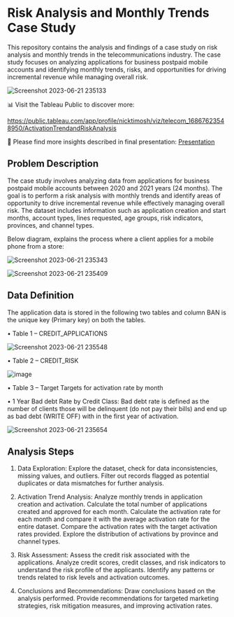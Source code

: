 # Risk Analysis and Monthly Trends Case Study

This repository contains the analysis and findings of a case study on risk analysis and monthly trends in the telecommunications industry. The case study focuses on analyzing applications for business postpaid mobile accounts and identifying monthly trends, risks, and opportunities for driving incremental revenue while managing overall risk.

![Screenshot 2023-06-21 235133](https://github.com/NickTimosh/telecom_risk_analysis/assets/116592259/152ddf73-87bc-442e-aa85-8f75514c3a95)

📊 Visit the Tableau Public to discover more:

https://public.tableau.com/app/profile/nicktimosh/viz/telecom_16867623548950/ActivationTrendandRiskAnalysis

📄 Please find more insights described in final presentation:
[Presentation](https://github.com/NickTimosh/telecom_risk_analysis/blob/main/230614_Case_study_final_draft.pdf)

## Problem Description

The case study involves analyzing data from applications for business postpaid mobile accounts between 2020 and 2021 years (24 months). The goal is to perform a risk analysis with monthly trends and identify areas of opportunity to drive incremental revenue while effectively managing overall risk. The dataset includes information such as application creation and start months, account types, lines requested, age groups, risk indicators, provinces, and channel types.

Below diagram, explains the process where a client applies for a mobile phone from a store:

![Screenshot 2023-06-21 235343](https://github.com/NickTimosh/telecom_risk_analysis/assets/116592259/2ce6c6ce-90d2-471d-ac2b-25262fe406b9)

![Screenshot 2023-06-21 235409](https://github.com/NickTimosh/telecom_risk_analysis/assets/116592259/90b79f19-7821-42a7-9cc5-67491d1d8465)

## Data Definition
The application data is stored in the following two tables and column BAN is the unique key (Primary key) on both the tables.

•	Table  1 – CREDIT_APPLICATIONS

![Screenshot 2023-06-21 235548](https://github.com/NickTimosh/telecom_risk_analysis/assets/116592259/dee2f1be-bfd4-4877-83e0-a61d2f33c70d)

•	Table 2 – CREDIT_RISK

![image](https://github.com/NickTimosh/telecom_risk_analysis/assets/116592259/b9734ac0-36d0-4c04-84e9-3e1ebc3e7a52)

•	Table 3 – Target
Targets for activation rate by month

• 1 Year Bad debt Rate by Credit Class:
Bad debt rate is defined as the number of clients those will be delinquent (do not pay their bills) and end up as bad debt (WRITE OFF) with in the first year of activation.

![Screenshot 2023-06-21 235654](https://github.com/NickTimosh/telecom_risk_analysis/assets/116592259/b50debaa-1d77-49ee-9bce-1910cfe20ddd)

## Analysis Steps

1. Data Exploration: Explore the dataset, check for data inconsistencies, missing values, and outliers. Filter out records flagged as potential duplicates or data mismatches for further analysis.

2. Activation Trend Analysis: Analyze monthly trends in application creation and activation. Calculate the total number of applications created and approved for each month. Calculate the activation rate for each month and compare it with the average activation rate for the entire dataset. Compare the activation rates with the target activation rates provided. Explore the distribution of activations by province and channel types.

3. Risk Assessment: Assess the credit risk associated with the applications. Analyze credit scores, credit classes, and risk indicators to understand the risk profile of the applicants. Identify any patterns or trends related to risk levels and activation outcomes.

4. Conclusions and Recommendations: Draw conclusions based on the analysis performed. Provide recommendations for targeted marketing strategies, risk mitigation measures, and improving activation rates.
